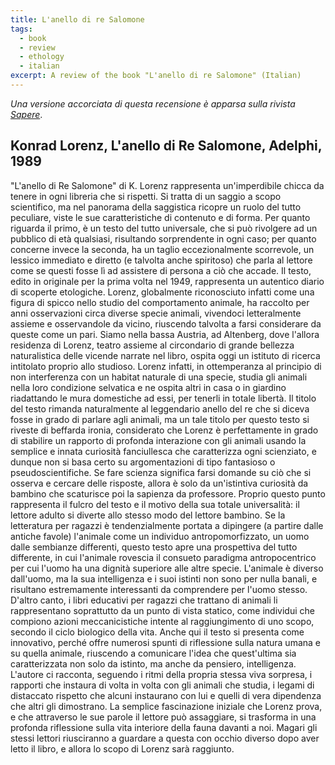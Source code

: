 ```yaml
---
title: L'anello di re Salomone
tags:
  - book
  - review
  - ethology
  - italian
excerpt: A review of the book "L'anello di re Salomone" (Italian)
---
```


*Una versione accorciata di questa recensione è apparsa sulla rivista [Sapere](http://www.edizionidedalo.it/site/riviste-attive.php?categories_id=36&attive=1)*.

## Konrad Lorenz, L'anello di Re Salomone, Adelphi, 1989

"L'anello di Re Salomone" di K. Lorenz rappresenta un'imperdibile chicca da tenere in ogni libreria che si rispetti. Si tratta di un saggio a scopo scientifico, ma nel panorama della saggistica ricopre un ruolo del tutto peculiare, viste le sue caratteristiche di contenuto e di forma.
Per quanto riguarda il primo, è un testo del tutto universale, che si può rivolgere ad un pubblico di età qualsiasi, risultando sorprendente in ogni caso; per quanto concerne invece la seconda, ha un taglio eccezionalmente scorrevole, un lessico immediato e diretto (e talvolta anche spiritoso) che parla al lettore come se questi fosse lì ad assistere di persona a ciò che accade.
Il testo, edito in originale per la prima volta nel 1949, rappresenta un autentico diario di scoperte etologiche. Lorenz, globalmente riconosciuto infatti come una figura di spicco nello studio del comportamento animale, ha raccolto per anni osservazioni circa diverse specie animali, vivendoci letteralmente assieme e osservandole da vicino, riuscendo talvolta a farsi considerare da queste come un pari.
Siamo nella bassa Austria, ad Altenberg, dove l'allora residenza di Lorenz, teatro assieme al circondario di grande bellezza naturalistica delle vicende narrate nel libro, ospita oggi un istituto di ricerca intitolato proprio allo studioso. Lorenz infatti, in ottemperanza al principio di non interferenza con un habitat naturale di una specie, studia gli animali nella loro condizione selvatica e ne ospita altri in casa o in giardino riadattando le mura domestiche ad essi, per tenerli in totale libertà.
Il titolo del testo rimanda naturalmente al leggendario anello del re che si diceva fosse in grado di parlare agli animali, ma un tale titolo per questo testo si riveste di beffarda ironia, considerato che Lorenz è perfettamente in grado di stabilire un rapporto di profonda interazione con gli animali usando la semplice e innata curiosità fanciullesca che caratterizza ogni scienziato, e dunque non si basa certo su argomentazioni di tipo fantasioso o pseudoscientifiche.
Se fare scienza significa farsi domande su ciò che si osserva e cercare delle risposte, allora è solo da un'istintiva curiosità da bambino che scaturisce poi la sapienza da professore. Proprio questo punto rappresenta il fulcro del testo e il motivo della sua totale universalità: il lettore adulto si diverte allo stesso modo del lettore bambino.
Se la letteratura per ragazzi è tendenzialmente portata a dipingere (a partire dalle antiche favole) l'animale come un individuo antropomorfizzato, un uomo dalle sembianze differenti, questo testo apre una prospettiva del tutto differente, in cui l'animale rovescia il consueto paradigma antropocentrico per cui l'uomo ha una dignità superiore alle altre specie. L'animale è diverso dall'uomo, ma la sua intelligenza e i suoi istinti non sono per nulla banali, e risultano estremamente interessanti da comprendere per l'uomo stesso.
D'altro canto, i libri educativi per ragazzi che trattano di animali li rappresentano soprattutto da un punto di vista statico, come individui che compiono azioni meccanicistiche intente al raggiungimento di uno scopo, secondo il ciclo biologico della vita. Anche qui il testo si presenta come innovativo, perché offre numerosi spunti di riflessione sulla natura umana e su quella animale, riuscendo a comunicare l'idea che quest'ultima sia caratterizzata non solo da istinto, ma anche da pensiero, intelligenza.
L'autore ci racconta, seguendo i ritmi della propria stessa viva sorpresa, i rapporti che instaura di volta in volta con gli animali che studia, i legami di distaccato rispetto che alcuni instaurano con lui e quelli di vera dipendenza che altri gli dimostrano. La semplice fascinazione iniziale che Lorenz prova, e che attraverso le sue parole il lettore può assaggiare, si trasforma in una profonda riflessione sulla vita interiore della fauna davanti a noi.
Magari gli stessi lettori riusciranno a guardare a questa con occhio diverso dopo aver letto il libro, e allora lo scopo di Lorenz sarà raggiunto.
